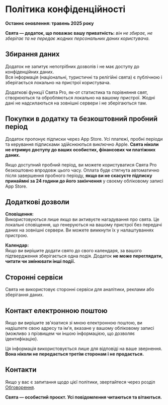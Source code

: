 # Політика конфіденційності  
  
**Останнє оновлення: травень 2025 року**  
  
**Свята — додаток, що поважає вашу приватність:** *він не збирає, не зберігає та не передає жодних персональних даних користувача.*  
  
## Збирання даних  
  
Додаток не запитує непотрібних дозволів і не має доступу до конфіденційних даних.  
Вся інформація (національні, туристичні та релігійні свята) є публічною і зберігається локально на пристрої користувача.  
  
Додаткові функції Свята Pro, як-от статистика та порівняння свят, створюються та обробляються локально на вашому пристрої. Жодні дані не надсилаються на зовнішні сервери і не зберігаються там.  
  
## Покупки в додатку та безкоштовний пробний період  
  
Додаток пропонує підписки через App Store. Усі платежі, пробні періоди та керування підписками здійснюються виключно Apple. **Свята ніколи не отримує доступу до ваших особистих, фінансових чи платіжних даних.**  
  
Якщо доступний пробний період, ви можете користуватися Свята Pro безкоштовно впродовж цього часу. Оплата буде стягнута автоматично після завершення пробного періоду, **якщо ви не скасуєте підписку принаймні за 24 години до його закінчення** у своєму обліковому записі App Store.  
  
## Додаткові дозволи  
  
**Сповіщення:**  
Використовуються лише якщо ви активуєте нагадування про свята. Це локальні сповіщення, що генеруються на вашому пристрої без передачі даних на зовнішні сервери. Ви можете вимкнути їх у налаштуваннях пристрою.  
  
**Календар:**  
Якщо ви вирішите додати свято до свого календаря, за вашого підтвердження зберігається одна подія. Додаток **не може переглядати, читати чи змінювати інші події.**  
  
## Сторонні сервіси  
  
Свята не використовує сторонні сервіси для аналітики, реклами або зберігання даних.  
  
## Контакт електронною поштою  
  
Якщо ви вирішите зв'язатися зі мною електронною поштою, ви надішлете свою адресу та ім'я, вказане у вашому обліковому записі (можливо з прізвищем чи іншою інформацією, що дозволяє ідентифікацію).  
  
Ця інформація використовується лише для відповіді на ваше звернення. **Вона ніколи не передається третім сторонам і не продається.**  
  
## Контакти  
  
Якщо у вас є запитання щодо цієї політики, звертайтеся через розділ [Обговорення](https://github.com/lucasditomase/feriados/discussions).  
  
**Свята — особистий проєкт. Усі повідомлення читаються та вітаються.**  
